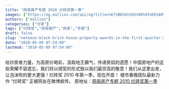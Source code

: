 ```yaml
---
title: "网易房产专题 2010 烂砖奖第一季"
images: ["https://og.eallion.com/api/og?title=%E7%BD%91%E6%98%93%E6%88%BF%E4%BA%A7%E4%B8%93%E9%A2%98%202010%20%E7%83%82%E7%A0%96%E5%A5%96%E7%AC%AC%E4%B8%80%E5%AD%A3"]
authors: ["eallion"]
categories: ["分享"]
tags: ["烂砖奖","网易房产","网易","专题"]
draft: false
slug: "netease-black-brick-house-property-awards-in-the-first-quarter-2010"
date: "2010-05-09 07:54:00"
lastmod: "2010-05-09 07:54:00"
---
```


给炒房者力量，为高房价喝彩，汲取地王霸气，传递房奴的遗愿！中国房地产的这些荣耀不容遗忘，我们将以颁奖的形式致以我们最崇高的敬意！我们从这里出发，让泡沫吹的更大更强！烂砖奖 2010 年第一季，现在开盘！
楼市春晚团队最新力作 “烂砖奖” 正被网友在微博疯传。
原地址：[网易房产专题 2010 烂砖奖第一季](http://gz.house.163.com/special/00873E0R/BlackBrick.html)
